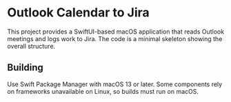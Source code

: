 # Outlook Calendar to Jira

This project provides a SwiftUI-based macOS application that reads Outlook meetings and logs work to Jira. The code is a minimal skeleton showing the overall structure.

## Building

Use Swift Package Manager with macOS 13 or later. Some components rely on frameworks unavailable on Linux, so builds must run on macOS.
